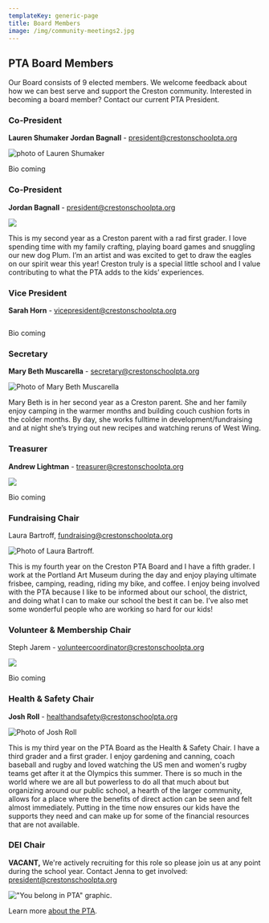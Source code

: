 ```yaml
---
templateKey: generic-page
title: Board Members
image: /img/community-meetings2.jpg
---
```

## **PTA Board Members**

Our Board consists of 9 elected members. We welcome feedback about how we can best serve and support the Creston community. Interested in becoming a board member? Contact our current PTA President.

### **Co-President**

**Lauren Shumaker Jordan Bagnall** - [president@crestonschoolpta.org](president@crestonschoolpta.org)

![photo of Lauren Shumaker](/img/img_9312.jpg "Lauren Shumaker")

Bio coming 

### **C﻿o-President**

**Jordan Bagnall** - [president@crestonschoolpta.org](president@crestonschoolpta.org)

![](/img/img_4434.jpeg)

<!--StartFragment-->

This is my second year as a Creston parent with a rad first grader. I love spending time with my family crafting, playing board games and snuggling our new dog Plum. I’m an artist and was excited to get to draw the eagles on our spirit wear this year! Creston truly is a special little school and I value contributing to what the PTA adds to the kids’ experiences.

<!--EndFragment-->

### **Vice President**

**Sarah Horn** - vicepresident@crestonschoolpta.org 

![]()

Bio coming 

### **Secretary**

**Mary Beth Muscarella** - secretary@crestonschoolpta.org  

![Photo of Mary Beth Muscarella](/img/img_0730.jpg)

<!--StartFragment-->

Mary Beth is in her second year as a Creston parent. She and her family enjoy camping in the warmer months and building couch cushion forts in the colder months. By day, she works fulltime in development/fundraising and at night she’s trying out new recipes and watching reruns of West Wing.

<!--EndFragment-->

### **Treasurer**

**Andrew Lightman** - treasurer@crestonschoolpta.org  

![](/img/img_9311.jpg)

B﻿io coming

### **Fundraising Chair**

Laura Bartroff, fundraising@crestonschoolpta.org

![Photo of Laura Bartroff.](/img/img_5127.jpeg)

This is my fourth year on the Creston PTA Board and I have a fifth grader. I work at the Portland Art Museum during the day and enjoy playing ultimate frisbee, camping, reading, riding my bike, and coffee. I enjoy being involved with the PTA because I like to be informed about our school, the district, and doing what I can to make our school the best it can be. I’ve also met some wonderful people who are working so hard for our kids! 

### **Volunteer & Membership Chair**

Steph Jarem - volunteercoordinator@crestonschoolpta.org  

![](/img/img_9314.jpg)

B﻿io coming 

### **Health & Safety Chair**

**Josh Roll** - healthandsafety@crestonschoolpta.org

![Photo of Josh Roll](/img/img_5128.jpeg)

This is my third year on the PTA Board as the Health & Safety Chair. I have a  third grader and a first  grader. I enjoy gardening and canning, coach baseball and rugby and loved watching the US men and women's rugby teams get after it at the Olympics this summer. There is so much in the world where we are all but powerless to do all that much about but organizing around our public school, a hearth of the larger community, allows for a place where the benefits of direct action can be seen and felt almost immediately. Putting in the time now ensures our kids have the supports they need and can make up for some of the financial resources that are not available. 

### **DEI Chair**

**VACANT,** We're actively recruiting for this role so please join us at any point during the school year. Contact Jenna to get involved: president@crestonschoolpta.org

!["You belong in PTA" graphic.](/img/pta-creates-supports-amplifies-tw.png)

Learn more [about the PTA](https://crestonschoolpta.org/about/about-creston-pta).
